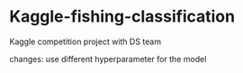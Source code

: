# Kaggle-fishing-classification
Kaggle competition project with DS team

changes: use different hyperparameter for the model
